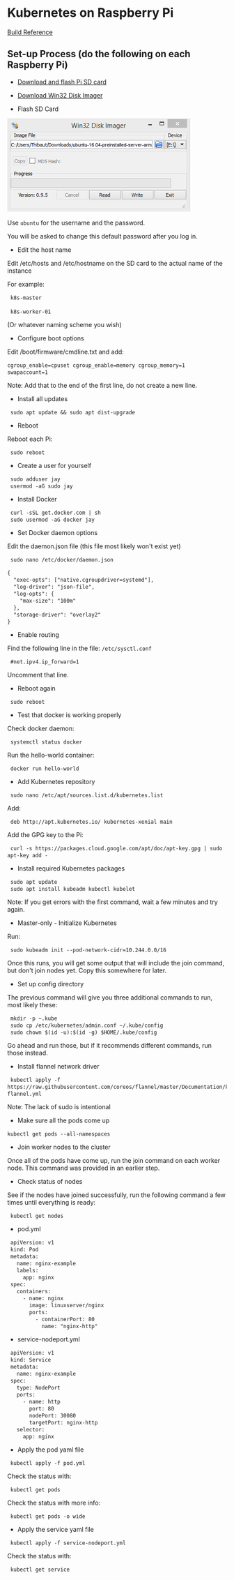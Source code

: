 # Kubernetes on Raspberry Pi

[Build Reference](https://wiki.learnlinux.tv/index.php/Setting_up_a_Raspberry_Pi_Kubernetes_Cluster_with_Ubuntu_20.04)

## Set-up Process (do the following on each Raspberry Pi)

* [Download and flash Pi SD card](https://ubuntu.com/download/raspberry-pi)
* [Download Win32 Disk Imager](https://sourceforge.net/projects/win32diskimager/files/latest/download?source=navbar)

* Flash SD Card

![Flash SSD card](./images/Win32DiskImager.png)


Use ```ubuntu``` for the username and the password.

You will be asked to change this default password after you log in.

* Edit the host name

Edit /etc/hosts and /etc/hostname on the SD card to the actual name of the instance

For example:
```
 k8s-master

 k8s-worker-01
```
(Or whatever naming scheme you wish)


* Configure boot options

Edit /boot/firmware/cmdline.txt and add:
```
cgroup_enable=cpuset cgroup_enable=memory cgroup_memory=1 swapaccount=1
```

Note: Add that to the end of the first line, do not create a new line.

* Install all updates

```
 sudo apt update && sudo apt dist-upgrade
 ```
 
 * Reboot

Reboot each Pi:

```
 sudo reboot
```

* Create a user for yourself
```
 sudo adduser jay
 usermod -aG sudo jay
```

* Install Docker

```
 curl -sSL get.docker.com | sh
 sudo usermod -aG docker jay
```

* Set Docker daemon options

Edit the daemon.json file (this file most likely won't exist yet)

```
 sudo nano /etc/docker/daemon.json
 ```

 ```
 {
   "exec-opts": ["native.cgroupdriver=systemd"],
   "log-driver": "json-file",
   "log-opts": {
     "max-size": "100m"
   },
   "storage-driver": "overlay2"
 }
```

* Enable routing

Find the following line in the file: `/etc/sysctl.conf`

```
 #net.ipv4.ip_forward=1
```

Uncomment that line.


* Reboot again
```
 sudo reboot
```

* Test that docker is working properly

Check docker daemon:
```
 systemctl status docker
```

Run the hello-world container:
```
 docker run hello-world
```

* Add Kubernetes repository
```
 sudo nano /etc/apt/sources.list.d/kubernetes.list
```
Add:
```
 deb http://apt.kubernetes.io/ kubernetes-xenial main
```

Add the GPG key to the Pi:
```
 curl -s https://packages.cloud.google.com/apt/doc/apt-key.gpg | sudo apt-key add -
```

* Install required Kubernetes packages
```
 sudo apt update
 sudo apt install kubeadm kubectl kubelet
```

Note: If you get errors with the first command, wait a few minutes and try again.

* Master-only - Initialize Kubernetes

Run:
```
 sudo kubeadm init --pod-network-cidr=10.244.0.0/16
```

Once this runs, you will get some output that will include the join command, but don't join nodes yet. Copy this somewhere for later.

* Set up config directory

The previous command will give you three additional commands to run, most likely these:

```
 mkdir -p ~.kube
 sudo cp /etc/kubernetes/admin.conf ~/.kube/config
 sudo chown $(id -u):$(id -g) $HOME/.kube/config
```
Go ahead and run those, but if it recommends different commands, run those instead.

* Install flannel network driver
```
 kubectl apply -f https://raw.githubusercontent.com/coreos/flannel/master/Documentation/kube-flannel.yml
 ```

Note: The lack of sudo is intentional

* Make sure all the pods come up
```
kubectl get pods --all-namespaces
```

* Join worker nodes to the cluster

Once all of the pods have come up, run the join command on each worker node. This command was provided in an earlier step.

* Check status of nodes

See if the nodes have joined successfully, run the following command a few times until everything is ready:
```
 kubectl get nodes
```

* pod.yml
```
 apiVersion: v1
 kind: Pod
 metadata:
   name: nginx-example
   labels:
     app: nginx
 spec:
   containers:
     - name: nginx
       image: linuxserver/nginx
       ports:
         - containerPort: 80
           name: "nginx-http"
```

* service-nodeport.yml
```
 apiVersion: v1
 kind: Service
 metadata:
   name: nginx-example
 spec:
   type: NodePort
   ports:
     - name: http
       port: 80
       nodePort: 30080
       targetPort: nginx-http
   selector:
     app: nginx
```

* Apply the pod yaml file
```
 kubectl apply -f pod.yml
```
Check the status with:
```
 kubectl get pods
```
Check the status with more info:
```
 kubectl get pods -o wide
```

* Apply the service yaml file
```
 kubectl apply -f service-nodeport.yml
```

Check the status with:
```
 kubectl get service
 ```